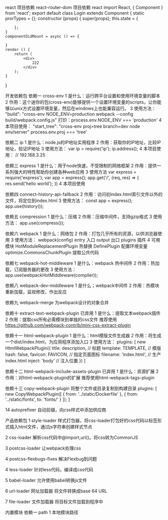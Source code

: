 react 项目依赖 react-router-dom
项目依赖 react
import React, { Component } from 'react';
export default class Login extends Component {
    static prorTypes = {};
    constructor (props) {
        super(props);
        this.state = {

        };
    }
    componentDidMount = async () => {

    }
    render () {
        return (
            <div>
                222
            </div>
        );
    }
}


开发依赖包
依赖一 cross-env
1 是什么：运行跨平台设置和使用环境变量的脚本
2 作用：这个迷你的包(cross-env)能够提供一个设置环境变量的scripts，让你能够以unix方式设置环境变量，然后在windows上也能兼容运行。
3 使用方法：
"build": "cross-env NODE_ENV=production webpack --config build/webpack.config.js"
打印：process.env.NODE_ENV === 'production'
4 本项目使用：
"start_tree": "cross-env proj=tree branch=dev node env/server"
process.env.proj === 'tree'

依赖二 ip
1 是什么：node.js的IP地址实用程序
2 作用：获取你的IP地址，比较IP地址，验证IP地址
3 使用方法：
var ip = require('ip');
ip.address();
4 本项目使用： // 192.168.3.25

依赖三 express
1 是什么：用于node快速，不受限制的网络框架
2 作用：提供一系列强大的特性帮助你创建各种web应用
3 使用方法
var express = require('express');
var app = express();
app.get('/', (req, res) => {
    res.send('hello world');
})
4 本项目使用

依赖四 connect-history-api-fallback
2 作用：访问初index.html索引文件以外的文件，将定位到index.html
3 使用方法：
const app = express();
app.use(history());

依赖五 compression
1 是什么：压缩
2 作用：压缩中间件，支持gzip格式
3 使用方法：
app.use(compress());

依赖六 webpack
1 是什么：网络包
2 作用：打包几乎所有的资源，以供浏览器使用
3 使用方法：
webpack(config)
entry 入口
output 出口
plugins 插件
4 可用模块
HotModuleReplacementPlugin 热替换
DefinePlugin 配置环境变量
optimize.CommonsChunkPlugin 提取公共代码

依赖七 webpack-hot-middleware
1 是什么：webpack 热中间件
2 作用：热加载，订阅服务器的更改
3 使用方法：
app.use(webpackHotMiddleware(compiler));

依赖八 webpack-dev-middleware
1 是什么；webpack中间件
2 作用：热模块重新加载，监视修改，作出反应

依赖九 webpack-merge
为webpack设计的对象合并

依赖十 extract-text-webpack-plugin 已弃用
1 是什么：提取文本webpack插件
2 作用：提取css所有必需模块到单独的css文件
推荐使用 https://github.com/webpack-contrib/mini-css-extract-plugin

依赖十一 html-webpack-plugin
1 是什么：html模版文件生成器
2 作用：将生成一个dist/index.html，为应用程序添加入口
3 使用方法：
plugins: [
    new HtmlWebpackPlugin({
        title: description, // 标题
        template: TEMPLATE, // 模版
        hash: false,
        favicon: FAVICON, // 指定页面图标
        filename: 'index.html', // 生产index.html
        inject: 'body' // 注入位置
    })
]

依赖十二 html-webpack-include-assets-plugin 已弃用
1 是什么：资源扩展
2 作用：对html-webpack-plugin的扩展
推荐使用html-webpack-tags-plugin

依赖十三 copy-webpack-plugin
将整个文件或目录复制到构建目录
plugins: [
    new CopyWebpackPlugin([
        { from: '../static/Dockerfile' },
        { from: '../static/fonts', to: 'fonts/' }
    ]);
]

14 autoprefixer
自动前缀，向css样式中添加供应商

产品依赖包 
1 style-loader
样式打包器，将css-loader打包好的css代码以标签形式插入html文件，通过js字符串创建样式节点

2 css-loader
解析css代码中@import,url()。将css转为CommonJS

3 postcss-loader
让webpack处理css

4 postcss-flexbugs-fixes
解决Flexbug到问题

4 less-loader
针对less代码，编译成css代码

5 babel-loader
允许使用babel转换js文件

6 url-loader
网址加载器 将文件转换成base 64 URL

7 file-loader
文件加载器 将目标文件加载到程序中


内置模块
依赖一 path
1 本地模块路径